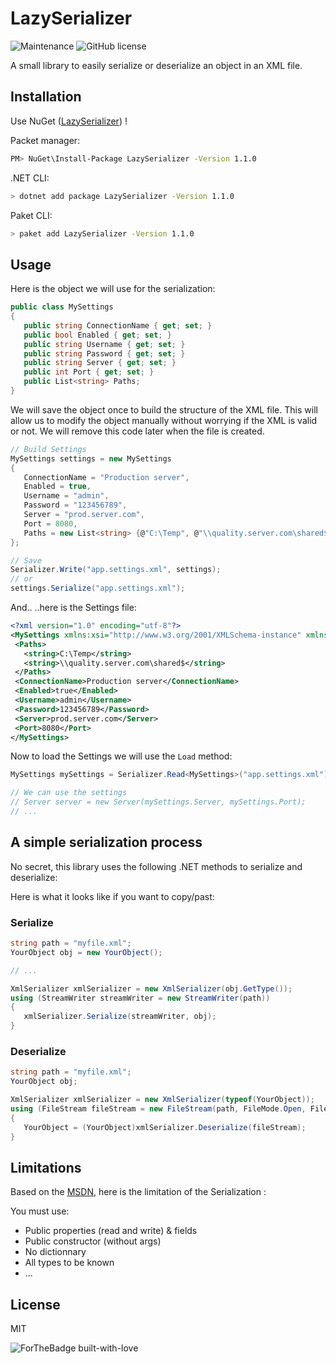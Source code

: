# LazySerializer

![Maintenance](https://img.shields.io/badge/Maintained%3F-yes-green.svg) ![GitHub license](https://img.shields.io/github/license/Naereen/StrapDown.js.svg)

A small library to easily serialize or deserialize an object in an XML file.

## Installation

Use NuGet ([LazySerializer](https://www.nuget.org/packages/LazySerializer/)) !

Packet manager:
```sh
PM> NuGet\Install-Package LazySerializer -Version 1.1.0
```

.NET CLI:
```sh
> dotnet add package LazySerializer -Version 1.1.0
```

Paket CLI:
```sh
> paket add LazySerializer -Version 1.1.0
```


## Usage

Here is the object we will use for the serialization:

 ```C#
public class MySettings
{
    public string ConnectionName { get; set; }
    public bool Enabled { get; set; }
    public string Username { get; set; }
    public string Password { get; set; }
    public string Server { get; set; }
    public int Port { get; set; }
    public List<string> Paths;
}
```

We will save the object once to build the structure of the XML file. This will allow us to modify the object manually without worrying if the XML is valid or not.
We will remove this code later when the file is created.

 ```C#
// Build Settings
MySettings settings = new MySettings
{
    ConnectionName = "Production server",
    Enabled = true,
    Username = "admin",
    Password = "123456789",
    Server = "prod.server.com",
    Port = 8080,
    Paths = new List<string> {@"C:\Temp", @"\\quality.server.com\shared$"}
};

// Save
Serializer.Write("app.settings.xml", settings);
// or
settings.Serialize("app.settings.xml");
```

And.. ..here is the Settings file:

 ```XML
<?xml version="1.0" encoding="utf-8"?>
<MySettings xmlns:xsi="http://www.w3.org/2001/XMLSchema-instance" xmlns:xsd="http://www.w3.org/2001/XMLSchema">
  <Paths>
    <string>C:\Temp</string>
    <string>\\quality.server.com\shared$</string>
  </Paths>
  <ConnectionName>Production server</ConnectionName>
  <Enabled>true</Enabled>
  <Username>admin</Username>
  <Password>123456789</Password>
  <Server>prod.server.com</Server>
  <Port>8080</Port>
</MySettings>
```

Now to load the Settings we will use the  ``` Load ``` method:

 ```C#
MySettings mySettings = Serializer.Read<MySettings>("app.settings.xml");

// We can use the settings
// Server server = new Server(mySettings.Server, mySettings.Port);
// ...
```

## A simple serialization process

No secret, this library uses the following .NET methods to serialize and deserialize:

 Here is what it looks like if you want to copy/past:
 
 ### Serialize
 
 ```C#
 string path = "myfile.xml";
 YourObject obj = new YourObject();
 
 // ...
 
XmlSerializer xmlSerializer = new XmlSerializer(obj.GetType());
using (StreamWriter streamWriter = new StreamWriter(path))
{
    xmlSerializer.Serialize(streamWriter, obj);
}
```
### Deserialize

 ```C#
string path = "myfile.xml";
YourObject obj;

XmlSerializer xmlSerializer = new XmlSerializer(typeof(YourObject));
using (FileStream fileStream = new FileStream(path, FileMode.Open, FileAccess.Read))
{
    YourObject = (YourObject)xmlSerializer.Deserialize(fileStream);
}
```

## Limitations

Based on the [MSDN](https://docs.microsoft.com/en-us/dotnet/api/system.xml.serialization.xmlserializer?redirectedfrom=MSDN&view=net-6.0), here is the limitation of the Serialization :

You must use:
* Public properties (read and write) & fields
* Public constructor (without args)
* No dictionnary
* All types to be known
* ...

License
----

MIT

![ForTheBadge built-with-love](http://ForTheBadge.com/images/badges/built-with-love.svg)
